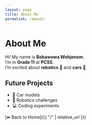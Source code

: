 ```yaml
---
layout: page
title: About Me
permalink: /about/
---
```


<style>
/* Only for this page */
.page {
  font-family: 'Raleway', sans-serif;
  font-size: 18px;
  line-height: 1.6;
}
</style>

# About Me

Hi! My name is **Bobawowa Wohjenom**.  
I’m in **Grade 11** at **PCSS**.  
I’m excited about **robotics** 🤖 and **cars** 🚗.  

## Future Projects
- 🚙 Car models  
- 🤖 Robotics challenges  
- 💻 Coding experiments  

[⬅ Back to Home]({{ "/" | relative_url }})
